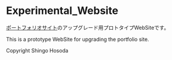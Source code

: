 # Experimental_Website

[ポートフォリオサイト](https://salmonfox2.sakura.ne.jp/home/home.html)のアップグレード用プロトタイプWebSiteです。

This is a prototype WebSite for upgrading the portfolio site.

Copyright Shingo Hosoda